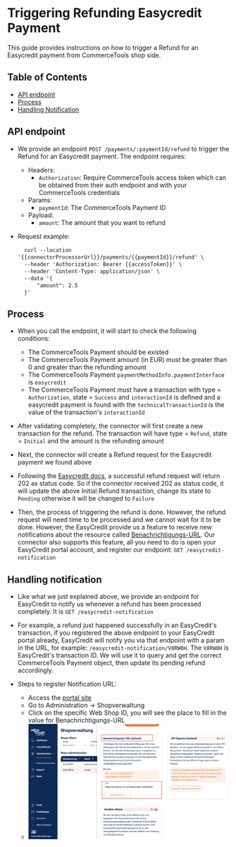 # Triggering Refunding Easycredit Payment

This guide provides instructions on how to trigger a Refund for an Easycredit payment from CommerceTools shop side.

## Table of Contents

- [API endpoint](#api-endpoint)
- [Process](#process)
- [Handling Notification](#handling-notification)

## API endpoint

- We provide an endpoint `POST /payments/:paymentId/refund` to trigger the Refund for an Easycredit payment. The endpoint requires:
  - Headers:
    - `Authorization`: Require CommerceTools access token which can be obtained from their auth endpoint and with your CommerceTools credentials
  - Params:
    - `paymentId`: The CommerceTools Payment ID
  - Payload:
    - `amount`: The amount that you want to refund

- Request example:
  ```
    curl --location '{{connectorProcessorUrl}}/payments/{{paymentId}}/refund' \
    --header 'Authorization: Bearer {{accessToken}}' \
    --header 'Content-Type: application/json' \
    --data '{
        "amount": 2.5
    }'
  ```

## Process

- When you call the endpoint, it will start to check the following conditions:
  - The CommerceTools Payment should be existed
  - The CommerceTools Payment amount (in EUR) must be greater than 0 and greater than the refunding amount
  - The CommerceTools Payment `paymentMethodInfo.paymentInterface` is `easycredit`
  - The CommerceTools Payment must have a transaction with type = `Authorization`, state = `Success` and `interactionId` is defined and a easycredit payment is found with the `technicalTransactionId` is the value of the transaction's `interactionId`

- After validating completely, the connector will first create a new transaction for the refund. The transaction will have type = `Refund`, state = `Initial` and the amount is the refunding amount

- Next, the connector will create a Refund request for the Easycredit payment we found above

- Following the [Easycredit docs](https://developer.easycredit-ratenkauf.de/documentation/dokumentation-transaction-api-v3/), a successful refund request will return 202 as status code.
So if the connector received 202 as status code, it will update the above Initial Refund transaction, change its state to `Pending` otherwise it will be changed to `Failure`

- Then, the process of triggering the refund is done. However, the refund request will need time to be processed and we cannot wait for it to be done. However, the EasyCredit provide us a feature to receive new notifications about the resource called [Benachrichtigungs-URL](https://developer.easycredit-ratenkauf.de/documentation/anleitung-einbindung-transaction-api-v3/#2003044967732465). Our connector also supports this feature, all you need to do is open your EasyCredit portal account, and register our endpoint: `GET /easycredit-notification`

## Handling notification

- Like what we just explained above, we provide an endpoint for EasyCredit to notify us whenever a refund has been processed completely. It is `GET /easycredit-notification`

- For example, a refund just happened successfully in an EasyCredit's transaction, if you registered the above endpoint to your EasyCredit portal already, EasyCredit will notify you via that endpoint with a param in the URL, for example: `/easycredit-notification/V8RW8H`. The `V8RW8H` is EasyCredit's transaction ID. We will use it to query and get the correct CommerceTools Payment object, then update its pending refund accordingly.

- Steps to register Notification URL:
  - Access the [portal site](https://partner.easycredit-ratenkauf.de/portal/shopverwaltung)
  - Go to Administration -> Shopverwaltung
  - Click on the specific Web Shop ID, you will see the place to fill in the value for Benachrichtigungs-URL
  - ![register notification url](./assets/notification-url.png)